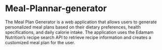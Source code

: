 # Meal-Plannar-generator
The Meal Plan Generator is a web application that allows users to generate personalized meal plans based on their dietary preferences, health specifications, and daily calorie intake. The application uses the Edamam Nutrition’s recipe search API to retrieve recipe information and creates a customized meal plan for the user.

